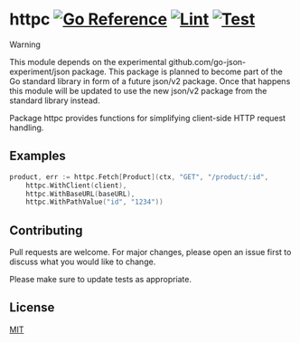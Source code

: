 # httpc [![Go Reference](https://pkg.go.dev/badge/github.com/nussjustin/httpc.svg)](https://pkg.go.dev/github.com/nussjustin/httpc) [![Lint](https://github.com/nussjustin/httpc/actions/workflows/golangci-lint.yml/badge.svg)](https://github.com/nussjustin/httpc/actions/workflows/golangci-lint.yml) [![Test](https://github.com/nussjustin/httpc/actions/workflows/test.yml/badge.svg)](https://github.com/nussjustin/httpc/actions/workflows/test.yml)

> [!WARNING]  
> This module depends on the experimental github.com/go-json-experiment/json package.
> This package is planned to become part of the Go standard library in form of a future json/v2 package.
> Once that happens this module will be updated to use the new json/v2 package from the standard library instead.

Package httpc provides functions for simplifying client-side HTTP request handling.

## Examples

```go
product, err := httpc.Fetch[Product](ctx, "GET", "/product/:id",
    httpc.WithClient(client),
    httpc.WithBaseURL(baseURL),
    httpc.WithPathValue("id", "1234"))
```

## Contributing
Pull requests are welcome. For major changes, please open an issue first to discuss what you would like to change.

Please make sure to update tests as appropriate.

## License
[MIT](https://choosealicense.com/licenses/mit/)